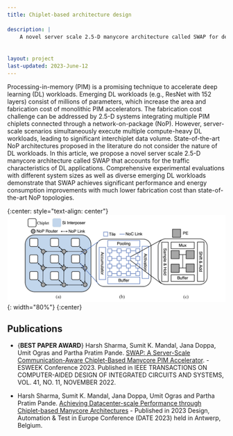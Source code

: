 ```yaml
---
title: Chiplet-based architecture design

description: |
    A novel server scale 2.5-D manycore architecture called SWAP for deep learning (DL) applications.


layout: project
last-updated: 2023-June-12
---
```


Processing-in-memory (PIM) is a promising technique to accelerate deep learning (DL) workloads. Emerging DL workloads (e.g., ResNet with 152 layers) consist of millions of parameters, which increase the area and fabrication cost of monolithic PIM accelerators. The fabrication cost challenge can be addressed by 2.5-D systems integrating multiple PIM chiplets connected through a network-on-package (NoP). However, server-scale scenarios simultaneously execute multiple compute-heavy DL workloads, leading to significant interchiplet data volume. State-of-the-art NoP architectures proposed in the literature do not consider the nature of DL workloads. In this article, we propose a novel server scale 2.5-D manycore architecture called SWAP that accounts for the traffic characteristics of DL applications. Comprehensive experimental evaluations with different system sizes as well as diverse emerging DL workloads demonstrate that SWAP achieves significant performance and energy consumption improvements with much lower fabrication cost than state-of-the-art NoP topologies.

{:center: style="text-align: center"}
![image](/img/chiplets/overview.png){: width="80%"}
{:center}

## Publications

* {**BEST PAPER AWARD**} Harsh Sharma, Sumit K. Mandal, Jana Doppa, Umit Ogras and Partha Pratim Pande. [SWAP: A Server-Scale Communication-Aware Chiplet-Based Manycore PIM Accelerator](https://ieeexplore.ieee.org/stamp/stamp.jsp?arnumber=9852792). - ESWEEK Conference 2023. Published in IEEE TRANSACTIONS ON COMPUTER-AIDED DESIGN OF INTEGRATED CIRCUITS AND SYSTEMS, VOL. 41, NO. 11, NOVEMBER 2022. 

* Harsh Sharma, Sumit K. Mandal, Jana Doppa, Umit Ogras and Partha Pratim Pande. [Achieving Datacenter-scale Performance through Chiplet-based Manycore Architectures](https://ieeexplore.ieee.org/stamp/stamp.jsp?arnumber=10137125) - Published in 2023 Design, Automation & Test in Europe Conference (DATE 2023) held in Antwerp, Belgium. 